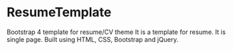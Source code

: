 # ResumeTemplate
Bootstrap 4 template for resume/CV theme
It is a template for resume.
It is single page.
Built using HTML, CSS, Bootstrap and jQuery.
